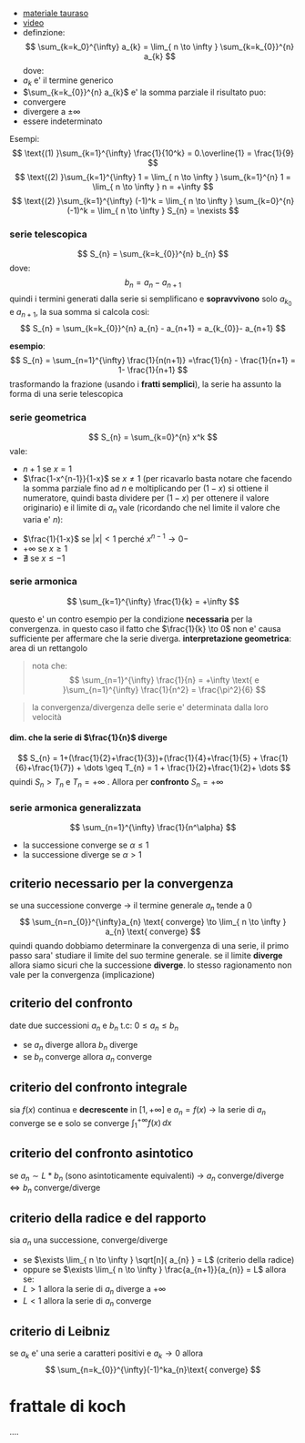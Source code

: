 
* [materiale tauraso](https://www.mat.uniroma2.it/~tauraso/aa2324/an1-lezione27.pdf)
* [video](https://www.youtube.com/watch?v=dF_hyMKu_tA)
* definzione: 
$$
\sum_{k=k_0}^{\infty} a_{k} = \lim_{ n \to \infty } \sum_{k=k_{0}}^{n} a_{k} 
$$
dove: 
* $a_k$ e' il termine generico
* $\sum_{k=k_{0}}^{n} a_{k}$ e' la somma parziale
il risultato puo:
* convergere
* divergere a $\pm \infty$
* essere indeterminato 

Esempi:
$$
\text{(1)  }\sum_{k=1}^{\infty} \frac{1}{10^k} = 0.\overline{1} = \frac{1}{9}
$$
$$
\text{(2)  }\sum_{k=1}^{\infty} 1 = \lim_{ n \to \infty } \sum_{k=1}^{n} 1 = \lim_{ n \to \infty } n = +\infty 
$$
$$
\text{(2)  }\sum_{k=1}^{\infty} (-1)^k = \lim_{ n \to \infty } \sum_{k=0}^{n}(-1)^k = \lim_{ n \to \infty } S_{n} = \nexists
$$
### serie telescopica
$$
S_{n} = \sum_{k=k_{0}}^{n} b_{n}
$$
dove:
$$
b_{n} = a_{n} - a_{n+1}
$$
quindi i termini generati dalla serie si semplificano e **sopravvivono** solo $a_{k_{0}} \text{ e } a_{n+1}$,  la sua somma si calcola cosi:
$$
S_{n} = \sum_{k=k_{0}}^{n} a_{n} - a_{n+1} = a_{k_{0}}- a_{n+1}
$$

**esempio**: 
$$
S_{n} = \sum_{n=1}^{\infty} \frac{1}{n(n+1)} =\frac{1}{n} - \frac{1}{n+1} = 1- \frac{1}{n+1}
$$
trasformando la frazione (usando i **fratti semplici**), la serie ha assunto la forma di una serie telescopica

### serie geometrica
$$
S_{n} = \sum_{k=0}^{n} x^k
$$
vale:
- $n+1$ se $x=1$
- $\frac{1-x^{n-1}}{1-x}$ se $x \neq 1$ (per ricavarlo basta notare che facendo la somma parziale fino ad $n$ e moltiplicando per $(1-x)$ si ottiene il numeratore, quindi basta dividere per $(1-x)$ per ottenere il valore originario) 
e il limite di $a_{n}$ vale (ricordando che nel limite il valore che varia e' $n$):
* $\frac{1}{1-x}$ se $|x| < 1$ perché $x^{n-1} \to 0-$
* $+\infty$ se $x\geq1$
* $\nexists$ se $x \leq -1$
### serie armonica
$$
\sum_{k=1}^{\infty} \frac{1}{k} = +\infty
$$

questo e' un contro esempio per la condizione **necessaria** per la convergenza. in questo caso il fatto che $\frac{1}{k} \to 0$ non e' causa sufficiente per affermare che la serie diverga.
**interpretazione geometrica**: area di un rettangolo

> nota che:
$$
\sum_{n=1}^{\infty} \frac{1}{n} = +\infty \text{ e }\sum_{n=1}^{\infty} \frac{1}{n^2} = \frac{\pi^2}{6}
$$

> la convergenza/divergenza delle serie e' determinata dalla loro velocità
#### dim. che la serie di $\frac{1}{n}$ diverge
$$
S_{n} = 1+(\frac{1}{2}+\frac{1}{3})+(\frac{1}{4}+\frac{1}{5} + \frac{1}{6}+\frac{1}{7}) + \dots \geq T_{n} = 1 + \frac{1}{2}+\frac{1}{2}+ \dots
$$
quindi $S_{n} > T_{n}$ e $T_{n} = +\infty$ . Allora per **confronto** $S_{n}  = +\infty$

### serie armonica generalizzata
$$
\sum_{n=1}^{\infty} \frac{1}{n^\alpha}
$$
* la successione converge se $\alpha \leq 1$
* la successione diverge se $\alpha > 1$

## criterio necessario per la convergenza
se una successione converge -> il termine generale $a_{n}$ tende a 0
$$
\sum_{n=n_{0}}^{\infty}a_{n} \text{ converge} \to \lim_{ n \to \infty } a_{n} \text{ converge}
$$
quindi quando dobbiamo determinare la convergenza di una serie, il primo passo sara' studiare il limite del suo termine generale. se il limite **diverge** allora siamo sicuri che la successione **diverge**. lo stesso ragionamento non vale per la convergenza (implicazione)

## criterio del confronto
date due successioni $a_{n} \text{ e } b_{n}$ t.c: $0 \leq a_{n} \leq b_{n}$
* se $a_{n}$ diverge allora $b_{n}$ diverge
* se $b_{n}$ converge allora $a_{n}$ converge

## criterio del confronto integrale
sia $f(x)$ continua  e **decrescente** in $[1,+\infty]$ e $a_{n} = f(x)$ ->
la serie di $a_{n}$ converge se e solo se converge $\int_{1}^{+\infty} f(x)\, dx$

## criterio del confronto asintotico
se $a_{n} \sim L * b_{n}$ (sono asintoticamente equivalenti) ->
$a_{n}$ converge/diverge $\Leftrightarrow b_{n}$ converge/diverge 

## criterio della radice e del rapporto
sia $a_{n}$ una successione, converge/diverge 
* se $\exists \lim_{ n \to \infty } \sqrt[n]{ a_{n} } = L$ (criterio della radice) 
* oppure se $\exists \lim_{ n \to \infty } \frac{a_{n+1}}{a_{n}} = L$
allora se:
* $L>1$ allora la serie di $a_{n}$ diverge a $+\infty$
* $L < 1$ allora la serie di $a_{n}$ converge

## criterio di Leibniz
se $a_{k}$ e' una serie a caratteri positivi e $a_{k} \to 0$ allora
$$
\sum_{n=k_{0}}^{\infty}(-1)^ka_{n}\text{ converge}
$$

# frattale di koch
....